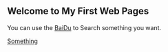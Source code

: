 

## Welcome to My First Web Pages

You can use the [BaiDu](www.baidu.com) to Search something you want.


[Something](www.2345.com)
